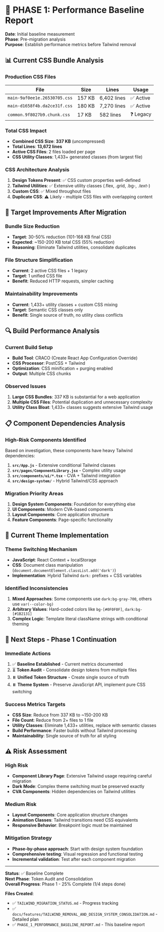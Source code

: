 # 🎯 PHASE 1: Performance Baseline Report

**Date**: Initial baseline measurement  
**Phase**: Pre-migration analysis  
**Purpose**: Establish performance metrics before Tailwind removal  

## 📊 Current CSS Bundle Analysis

### **Production CSS Files**
| File | Size | Lines | Usage |
|------|------|-------|-------|
| `main-9af0ee1e.26530705.css` | 157 KB | 6,402 lines | ✅ Active |
| `main-d1658f4b.da2ce31f.css` | 180 KB | 7,270 lines | ✅ Active |
| `common.9f8027b9.chunk.css` | 17 KB | 582 lines | ❓ Legacy |

### **Total CSS Impact**
- **Combined CSS Size**: **337 KB** (uncompressed)
- **Total Lines**: **13,672 lines**
- **Active CSS Files**: 2 files loaded per page
- **CSS Utility Classes**: 1,433+ generated classes (from largest file)

### **CSS Architecture Analysis**
1. **Design Tokens Present**: ✅ CSS custom properties well-defined
2. **Tailwind Utilities**: ✅ Extensive utility classes (.flex, .grid, .bg-*, .text-*)
3. **Custom CSS**: ✅ Mixed throughout files
4. **Duplicate CSS**: ⚠️ Likely - multiple CSS files with overlapping content

## 🎯 Target Improvements After Migration

### **Bundle Size Reduction**
- **Target**: 30-50% reduction (101-168 KB final CSS)
- **Expected**: ~150-200 KB total CSS (55% reduction)
- **Reasoning**: Eliminate Tailwind utilities, consolidate duplicates

### **File Structure Simplification**
- **Current**: 2 active CSS files + 1 legacy
- **Target**: 1 unified CSS file
- **Benefit**: Reduced HTTP requests, simpler caching

### **Maintainability Improvements**
- **Current**: 1,433+ utility classes + custom CSS mixing
- **Target**: Semantic CSS classes only
- **Benefit**: Single source of truth, no utility class conflicts

## 🔍 Build Performance Analysis

### **Current Build Setup**
- **Build Tool**: CRACO (Create React App Configuration Override)
- **CSS Processor**: PostCSS + Tailwind
- **Optimization**: CSS minification + purging enabled
- **Output**: Multiple CSS chunks

### **Observed Issues**
1. **Large CSS Bundles**: 337 KB is substantial for a web application
2. **Multiple CSS Files**: Potential duplication and unnecessary complexity
3. **Utility Class Bloat**: 1,433+ classes suggests extensive Tailwind usage

## 📋 Component Dependencies Analysis

### **High-Risk Components Identified**
Based on investigation, these components have heavy Tailwind dependencies:

1. **`src/App.js`** - Extensive conditional Tailwind classes
2. **`src/pages/ComponentLibrary.jsx`** - Complex utility usage
3. **`src/components/ui/*.tsx`** - CVA + Tailwind integration
4. **`src/design-system/`** - Hybrid Tailwind/CSS approach

### **Migration Priority Areas**
1. **Design System Components**: Foundation for everything else
2. **UI Components**: Modern CVA-based components
3. **Layout Components**: Core application structure
4. **Feature Components**: Page-specific functionality

## 🎨 Current Theme Implementation

### **Theme Switching Mechanism**
- **JavaScript**: React Context + localStorage
- **CSS**: Document class manipulation (`document.documentElement.classList.add('dark')`)
- **Implementation**: Hybrid Tailwind `dark:` prefixes + CSS variables

### **Identified Inconsistencies**
1. **Mixed Approaches**: Some components use `dark:bg-gray-700`, others use `var(--color-bg)`
2. **Arbitrary Values**: Hard-coded colors like `bg-[#0F0F0F]`, `dark:bg-[#1B2131]`
3. **Complex Logic**: Template literal className strings with conditional theming

## 🚀 Next Steps - Phase 1 Continuation

### **Immediate Actions**
1. ✅ **Baseline Established** - Current metrics documented
2. ⏳ **Token Audit** - Consolidate design tokens from multiple files
3. ⏸️ **Unified Token Structure** - Create single source of truth
4. ⏸️ **Theme System** - Preserve JavaScript API, implement pure CSS switching

### **Success Metrics Targets**
- **CSS Size**: Reduce from 337 KB to ~150-200 KB
- **File Count**: Reduce from 2+ files to 1 file
- **Utility Classes**: Eliminate 1,433+ utilities, replace with semantic classes
- **Build Performance**: Faster builds without Tailwind processing
- **Maintainability**: Single source of truth for all styling

## ⚠️ Risk Assessment

### **High Risk**
- **Component Library Page**: Extensive Tailwind usage requiring careful migration
- **Dark Mode**: Complex theme switching must be preserved exactly
- **CVA Components**: Hidden dependencies on Tailwind utilities

### **Medium Risk**
- **Layout Components**: Core application structure changes
- **Animation Classes**: Tailwind transitions need CSS equivalents
- **Responsive Behavior**: Breakpoint logic must be maintained

### **Mitigation Strategy**
- **Phase-by-phase approach**: Start with design system foundation
- **Comprehensive testing**: Visual regression and functional testing
- **Incremental validation**: Test after each component migration

---

**Status**: ✅ Baseline Complete  
**Next Phase**: Token Audit and Consolidation  
**Overall Progress**: Phase 1 - 25% Complete (1/4 steps done)

**Files Created**: 
- ✅ `TAILWIND_MIGRATION_STATUS.md` - Progress tracking
- ✅ `docs/features/TAILWIND_REMOVAL_AND_DESIGN_SYSTEM_CONSOLIDATION.md` - Detailed plan
- ✅ `PHASE_1_PERFORMANCE_BASELINE_REPORT.md` - This baseline report 
